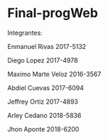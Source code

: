 # Final-progWeb


Integrantes: 

Enmanuel Rivas 2017-5132

Diego Lopez 2017-4978

Maximo  Marte  Veloz  2016-3567

Abdiel Cuevas 2017-6094

Jeffrey Ortiz 2017-4893

Arley Cedano 2018-5836

Jhon Aponte 2018-6200
